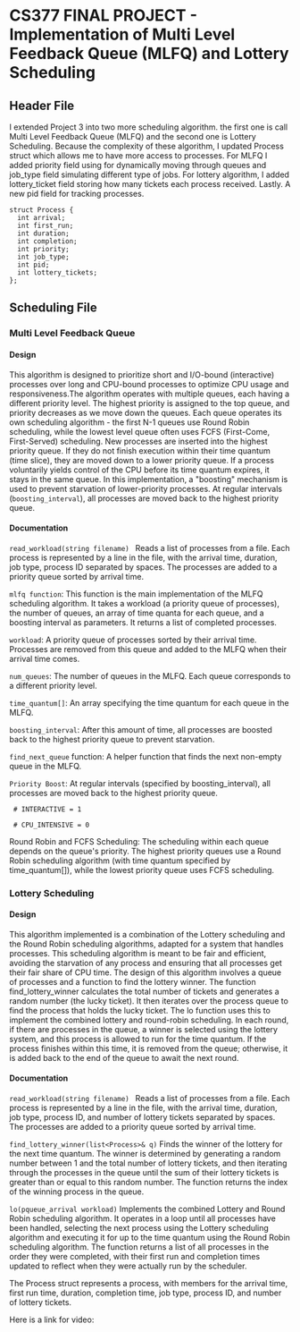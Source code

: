 # CS377 FINAL PROJECT - Implementation of Multi Level Feedback Queue (MLFQ) and Lottery Scheduling 

## Header File
I extended Project 3 into two more scheduling algorithm. the first one is call Multi Level Feedback Queue (MLFQ) and the second one is Lottery Scheduling. Because the complexity of these algorithm, I updated Process struct which allows me to have more access to processes. For MLFQ I added priority field using for dynamically moving through queues and job_type field simulating different type of jobs. For lottery algorithm, I added lottery_ticket field storing how many tickets each process received. Lastly. A new pid field for tracking processes.
``` 
struct Process {
  int arrival;
  int first_run;
  int duration;
  int completion;
  int priority;
  int job_type;
  int pid;
  int lottery_tickets;
};
```
## Scheduling File
### Multi Level Feedback Queue

#### Design 
This algorithm is designed to prioritize short and I/O-bound (interactive) processes over long and CPU-bound processes to optimize CPU usage and responsiveness.The algorithm operates with multiple queues, each having a different priority level. The highest priority is assigned to the top queue, and priority decreases as we move down the queues. Each queue operates its own scheduling algorithm - the first N-1 queues use Round Robin scheduling, while the lowest level queue often uses FCFS (First-Come, First-Served) scheduling. New processes are inserted into the highest priority queue. If they do not finish execution within their time quantum (time slice), they are moved down to a lower priority queue. If a process voluntarily yields control of the CPU before its time quantum expires, it stays in the same queue. In this implementation, a "boosting" mechanism is used to prevent starvation of lower-priority processes. At regular intervals (```boosting_interval```), all processes are moved back to the highest priority queue.

#### Documentation 
``` read_workload(string filename)  ``` Reads a list of processes from a file. Each process is represented by a line in the file, with the arrival time, duration, job type, process ID separated by spaces. The processes are added to a priority queue sorted by arrival time.

```mlfq function```: This function is the main implementation of the MLFQ scheduling algorithm. It takes a workload (a priority queue of processes), the number of queues, an array of time quanta for each queue, and a boosting interval as parameters. It returns a list of completed processes.

```workload```: A priority queue of processes sorted by their arrival time. Processes are removed from this queue and added to the MLFQ when their arrival time comes.

```num_queues```: The number of queues in the MLFQ. Each queue corresponds to a different priority level.

```time_quantum[]```: An array specifying the time quantum for each queue in the MLFQ.

```boosting_interval```: After this amount of time, all processes are boosted back to the highest priority queue to prevent starvation.

```find_next_queue``` function: A helper function that finds the next non-empty queue in the MLFQ.

```Priority Boost```: At regular intervals (specified by boosting_interval), all processes are moved back to the highest priority queue.

``` # INTERACTIVE = 1``` 

``` # CPU_INTENSIVE = 0``` 

Round Robin and FCFS Scheduling: The scheduling within each queue depends on the queue's priority. The highest priority queues use a Round Robin scheduling algorithm (with time quantum specified by time_quantum[]), while the lowest priority queue uses FCFS scheduling.
### Lottery Scheduling
#### Design
This algorithm implemented is a combination of the Lottery scheduling and the Round Robin scheduling algorithms, adapted for a system that handles processes. This scheduling algorithm is meant to be fair and efficient, avoiding the starvation of any process and ensuring that all processes get their fair share of CPU time. The design of this algorithm involves a queue of processes and a function to find the lottery winner. The function find_lottery_winner calculates the total number of tickets and generates a random number (the lucky ticket). It then iterates over the process queue to find the process that holds the lucky ticket. The lo function uses this to implement the combined lottery and round-robin scheduling. In each round, if there are processes in the queue, a winner is selected using the lottery system, and this process is allowed to run for the time quantum. If the process finishes within this time, it is removed from the queue; otherwise, it is added back to the end of the queue to await the next round.

#### Documentation
``` read_workload(string filename)  ``` Reads a list of processes from a file. Each process is represented by a line in the file, with the arrival time, duration, job type, process ID, and number of lottery tickets separated by spaces. The processes are added to a priority queue sorted by arrival time.

``` find_lottery_winner(list<Process>& q) ``` Finds the winner of the lottery for the next time quantum. The winner is determined by generating a random number between 1 and the total number of lottery tickets, and then iterating through the processes in the queue until the sum of their lottery tickets is greater than or equal to this random number. The function returns the index of the winning process in the queue.

``` lo(pqueue_arrival workload) ``` Implements the combined Lottery and Round Robin scheduling algorithm. It operates in a loop until all processes have been handled, selecting the next process using the Lottery scheduling algorithm and executing it for up to the time quantum using the Round Robin scheduling algorithm. The function returns a list of all processes in the order they were completed, with their first run and completion times updated to reflect when they were actually run by the scheduler.

The Process struct represents a process, with members for the arrival time, first run time, duration, completion time, job type, process ID, and number of lottery tickets.



Here is a link for video:
